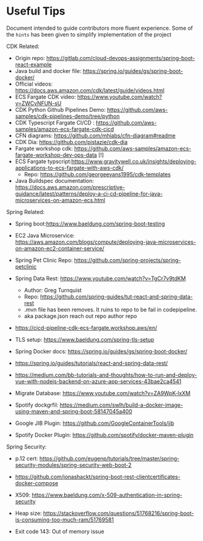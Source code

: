 # Useful Tips

Document intended to guide contributors more fluent experience. Some of the `hints` has been given to simplify implementation of the project

CDK Related:
* Origin repo: https://gitlab.com/cloud-devops-assignments/spring-boot-react-example  
* Java build and docker file: https://spring.io/guides/gs/spring-boot-docker/ 
* Official videos: https://docs.aws.amazon.com/cdk/latest/guide/videos.html 
* ECS Fargate CDK video: https://www.youtube.com/watch?v=ZWCvNFUN-sU 
* CDK Python Github Pipelines Demo: https://github.com/aws-samples/cdk-pipelines-demo/tree/python 
* CDK Typescript Fargate CI/CD : https://github.com/aws-samples/amazon-ecs-fargate-cdk-cicd 
* CFN diagrams: https://github.com/mhlabs/cfn-diagram#readme 
* CDK Dia: https://github.com/pistazie/cdk-dia
* Fargate workshop cdk: https://github.com/aws-samples/amazon-ecs-fargate-workshop-dev-ops-data  [!]
* ECS Fargate typscript:https://www.gravitywell.co.uk/insights/deploying-applications-to-ecs-fargate-with-aws-cdk/ 
    * Repo: https://github.com/georgeevans1995/cdk-templates 
* Java Buildspec documentation: https://docs.aws.amazon.com/prescriptive-guidance/latest/patterns/deploy-a-ci-cd-pipeline-for-java-microservices-on-amazon-ecs.html 

Spring Related:
* Spring boot:https://www.baeldung.com/spring-boot-testing 
* EC2 Java Microservice: https://aws.amazon.com/blogs/compute/deploying-java-microservices-on-amazon-ec2-container-service/ 
* Spring Pet Clinic Repo: https://github.com/spring-projects/spring-petclinic  
* Spring Data Rest: https://www.youtube.com/watch?v=TgCr7v9tdKM 
    * Author: Greg Turnquist 
    * Repo: https://github.com/spring-guides/tut-react-and-spring-data-rest 
    * .mvn file has been removes. It ruins to repo to be fail in codepipeline.
    * aka package.json reach out repo author repo
* https://cicd-pipeline-cdk-ecs-fargate.workshop.aws/en/
* TLS setup: https://www.baeldung.com/spring-tls-setup 

* Spring Docker docs: https://spring.io/guides/gs/spring-boot-docker/ 
* https://spring.io/guides/tutorials/react-and-spring-data-rest/ 
* https://medium.com/bb-tutorials-and-thoughts/how-to-run-and-deploy-vue-with-nodejs-backend-on-azure-app-services-43bae2ca4541 
* Migrate Database: https://www.youtube.com/watch?v=ZA9WpK-lxXM  
* Spotify dockgrfil: https://medium.com/swlh/build-a-docker-image-using-maven-and-spring-boot-58147045a400 
* Google JIB Plugin:  https://github.com/GoogleContainerTools/jib 
* Spotify Docker Plugin: https://github.com/spotify/docker-maven-plugin 

Spring Security:
* p.12 cert: https://github.com/eugenp/tutorials/tree/master/spring-security-modules/spring-security-web-boot-2 
* https://github.com/jonashackt/spring-boot-rest-clientcertificates-docker-compose 
* X509: https://www.baeldung.com/x-509-authentication-in-spring-security  


* Heap size: https://stackoverflow.com/questions/51768216/spring-boot-is-consuming-too-much-ram/51769581 
* Exit code 143: Out of memory issue